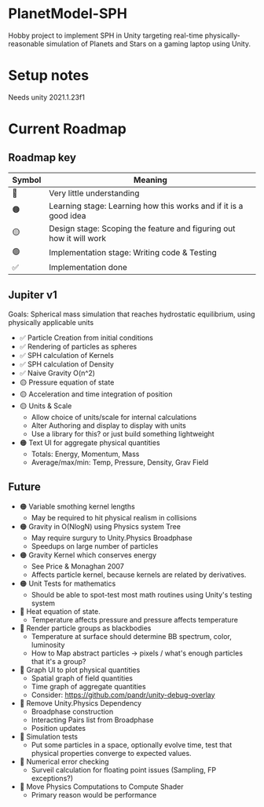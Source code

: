 # PlanetModel-SPH
Hobby project to implement SPH in Unity targeting real-time physically-reasonable simulation of Planets and Stars on a gaming laptop using Unity.

# Setup notes
Needs unity 2021.1.23f1

# Current Roadmap

## Roadmap key
| Symbol | Meaning |
|--------|---------|
| 🔴 | Very little understanding |
| 🟠 | Learning stage: Learning how this works and if it is a good idea|
| 🟡 | Design stage: Scoping the feature and figuring out how it will work |
| 🟢 | Implementation stage: Writing code & Testing|
| ✅ | Implementation done |

## Jupiter v1
Goals: Spherical mass simulation that reaches hydrostatic equilibrium, using physically applicable units
- ✅ Particle Creation from initial conditions
- ✅ Rendering of particles as spheres
- ✅ SPH calculation of Kernels
- ✅ SPH calculation of Density
- ✅ Naive Gravity O(n^2) 
- 🟡 Pressure equation of state
- 🟡 Acceleration and time integration of position
- 🟡 Units & Scale
  - Allow choice of units/scale for internal calculations
  - Alter Authoring and display to display with units
  - Use a library for this? or just build something lightweight
- 🟠 Text UI for aggregate physical quantities
  - Totals: Energy, Momentum, Mass
  - Average/max/min: Temp, Pressure, Density, Grav Field

## Future
- 🟠 Variable smothing kernel lengths
  - May be required to hit physical realism in collisions
- 🟠 Gravity in O(NlogN) using Physics system Tree
  - May require surgury to Unity.Physics Broadphase
  - Speedups on large number of particles
- 🟠 Gravity Kernel which conserves energy
  - See Price & Monaghan 2007
  - Affects particle kernel, because kernels are related by derivatives.
- 🟠 Unit Tests for mathematics
  - Should be able to spot-test most math routines using Unity's testing system
- 🔴 Heat equation of state.
  - Temperature affects pressure and pressure affects temperature
- 🔴 Render particle groups as blackbodies
  - Temperature at surface should determine BB spectrum, color, luminosity
  - How to Map abstract particles -> pixels / what's enough particles that it's a group?
- 🔴 Graph UI to plot physical quantities
  - Spatial graph of field quantities
  - Time graph of aggregate quantities
  - Consider: https://github.com/pandr/unity-debug-overlay
- 🔴 Remove Unity.Physics Dependency
  - Broadphase construction
  - Interacting Pairs list from Broadphase
  - Position updates
- 🔴 Simulation tests
  - Put some particles in a space, optionally evolve time, test that physical properties converge to expected values.
- 🔴 Numerical error checking
  - Surveil calculation for floating point issues (Sampling, FP exceptions?)
- 🔴 Move Physics Computations to Compute Shader
  - Primary reason would be performance


